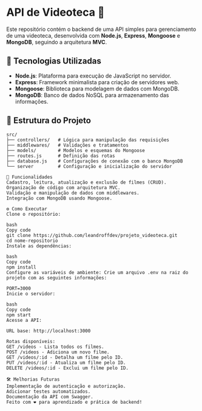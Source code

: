 # API de Videoteca 🎥

Este repositório contém o backend de uma API simples para gerenciamento de uma videoteca, desenvolvida com **Node.js**, **Express**, **Mongoose** e **MongoDB**, seguindo a arquitetura **MVC**.

## 🚀 Tecnologias Utilizadas
- **Node.js**: Plataforma para execução de JavaScript no servidor.
- **Express**: Framework minimalista para criação de servidores web.
- **Mongoose**: Biblioteca para modelagem de dados com MongoDB.
- **MongoDB**: Banco de dados NoSQL para armazenamento das informações.

## 📂 Estrutura do Projeto
```plaintext
src/
├── controllers/   # Lógica para manipulação das requisições
├── middlewares/   # Validações e tratamentos
├── models/        # Modelos e esquemas do Mongoose
├── routes.js      # Definição das rotas
├── database.js    # Configurações de conexão com o banco MongoDB
└── server         # Configuração e inicialização do servidor

📖 Funcionalidades
Cadastro, leitura, atualização e exclusão de filmes (CRUD).
Organização de código com arquitetura MVC.
Validação e manipulação de dados com middlewares.
Integração com MongoDB usando Mongoose.

⚙️ Como Executar
Clone o repositório:

bash
Copy code
git clone https://github.com/leandroffdev/projeto_videoteca.git
cd nome-repositorio
Instale as dependências:

bash
Copy code
npm install
Configure as variáveis de ambiente: Crie um arquivo .env na raiz do projeto com as seguintes informações:

PORT=3000
Inicie o servidor:

bash
Copy code
npm start
Acesse a API:

URL base: http://localhost:3000

Rotas disponíveis:
GET /videos - Lista todos os filmes.
POST /videos - Adiciona um novo filme.
GET /videos/:id - Detalha um filme pelo ID.
PUT /videos/:id - Atualiza um filme pelo ID.
DELETE /videos/:id - Exclui um filme pelo ID.

🛠️ Melhorias Futuras
Implementação de autenticação e autorização.
Adicionar testes automatizados.
Documentação da API com Swagger.
Feito com ❤️ para aprendizado e prática de backend!
